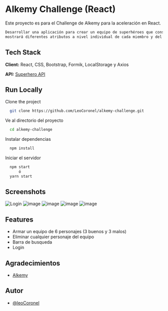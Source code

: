 
# Alkemy Challenge (React)

Este proyecto es para el Challenge de Alkemy para la aceleración en React.

```bash
Desarrollar una aplicación para crear un equipo de superhéroes que consumirá una API externa y
mostrará diferentes atributos a nivel individual de cada miembro y del equipo consolidado.
```

## Tech Stack

**Client:** React, CSS, Bootstrap, Formik, LocalStorage y Axios

**API:** [Superhero API](https://superheroapi.com/)


  
## Run Locally

Clone the project

```bash
  git clone https://github.com/LeoCoronel/alkemy-challenge.git
```

Ve al directorio del proyecto

```bash
  cd alkemy-challenge
```

Instalar dependencias

```bash
  npm install
```

Iniciar el servidor

```bash
  npm start
      ó
  yarn start
```

  
## Screenshots

![Login](https://user-images.githubusercontent.com/36435141/138803794-08a0340e-0ae6-4633-9ffa-6faed519d58c.png)
![image](https://user-images.githubusercontent.com/36435141/138803917-69b9e634-03a4-4258-8ce5-e385f5214733.png)
![image](https://user-images.githubusercontent.com/36435141/138803872-3fb15aaa-0fe1-4402-a143-a54fd58389b1.png)
![image](https://user-images.githubusercontent.com/36435141/138803956-fc0266fe-8a62-465b-b01b-b23199dfb969.png)
![image](https://user-images.githubusercontent.com/36435141/138803991-e5509f9e-89d3-41bf-90d9-70650e72b2fc.png)

  
## Features

- Armar un equipo de 6 personajes (3 buenos y 3 malos)
- Eliminar cualquier personaje del equipo
- Barra de busqueda
- Login

  
## Agradecimientos

 - [Alkemy](https://www.alkemy.org)
 

  
## Autor

- [@leoCoronel](https://github.com/LeoCoronel)